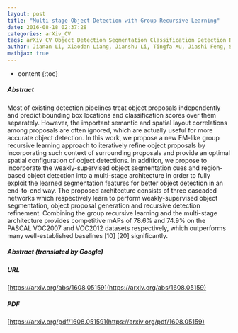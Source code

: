 ```yaml
---
layout: post
title: "Multi-stage Object Detection with Group Recursive Learning"
date: 2016-08-18 02:37:28
categories: arXiv_CV
tags: arXiv_CV Object_Detection Segmentation Classification Detection Relation
author: Jianan Li, Xiaodan Liang, Jianshu Li, Tingfa Xu, Jiashi Feng, Shuicheng Yan
mathjax: true
---
```


* content
{:toc}

##### Abstract
Most of existing detection pipelines treat object proposals independently and predict bounding box locations and classification scores over them separately. However, the important semantic and spatial layout correlations among proposals are often ignored, which are actually useful for more accurate object detection. In this work, we propose a new EM-like group recursive learning approach to iteratively refine object proposals by incorporating such context of surrounding proposals and provide an optimal spatial configuration of object detections. In addition, we propose to incorporate the weakly-supervised object segmentation cues and region-based object detection into a multi-stage architecture in order to fully exploit the learned segmentation features for better object detection in an end-to-end way. The proposed architecture consists of three cascaded networks which respectively learn to perform weakly-supervised object segmentation, object proposal generation and recursive detection refinement. Combining the group recursive learning and the multi-stage architecture provides competitive mAPs of 78.6% and 74.9% on the PASCAL VOC2007 and VOC2012 datasets respectively, which outperforms many well-established baselines [10] [20] significantly.

##### Abstract (translated by Google)


##### URL
[https://arxiv.org/abs/1608.05159](https://arxiv.org/abs/1608.05159)

##### PDF
[https://arxiv.org/pdf/1608.05159](https://arxiv.org/pdf/1608.05159)

